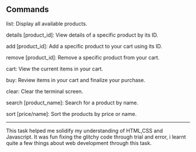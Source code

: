 ## Commands

list: Display all available products.

details [product_id]: View details of a specific product by its ID.

add [product_id]: Add a specific product to your cart using its ID.

remove [product_id]: Remove a specific product from your cart.

cart: View the current items in your cart.

buy: Review items in your cart and finalize your purchase.

clear: Clear the terminal screen.

search [product_name]: Search for a product by name.

sort [price/name]: Sort the products by price or name.

----

This task helped me solidify my understanding of HTML,CSS and Javascript. It was fun fixing the glitchy code through trial and error, i learnt quite a few things about web development through this task.
